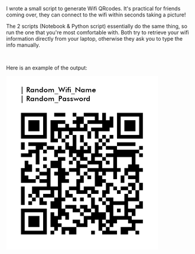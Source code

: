 I wrote a small script to generate Wifi QRcodes. It's practical for friends coming over, they can connect to the wifi within seconds taking a picture!

The 2 scripts (Notebook & Python script) essentially do the same thing, so run the one that you're most comfortable with. Both try to retrieve your wifi information directly from your laptop, otherwise they ask you to type the info manually.

<br/>

Here is an example of the output:

![Wifi QRcode Example](https://github.com/paulcourty/Wifi_QRcode_generator/blob/main/Wifi%20Random.png)